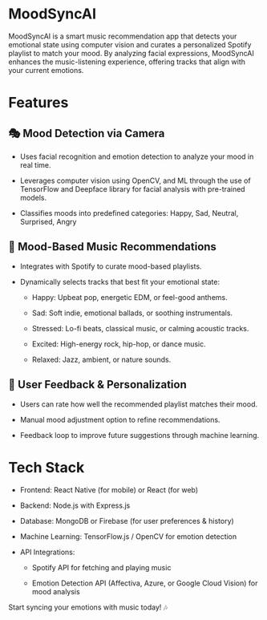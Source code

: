 # MoodSyncAI

MoodSyncAI is a smart music recommendation app that detects your emotional state using computer vision and curates a personalized Spotify playlist to match your mood. By analyzing facial expressions, MoodSyncAI enhances the music-listening experience, offering tracks that align with your current emotions.

#  Features

##  🎭 Mood Detection via Camera

*  Uses facial recognition and emotion detection to analyze your mood in real time.

*  Leverages computer vision using OpenCV, and ML through the use of TensorFlow and Deepface library for facial analysis with pre-trained models.

*  Classifies moods into predefined categories: Happy, Sad, Neutral, Surprised, Angry

##  🎵 Mood-Based Music Recommendations

*  Integrates with Spotify to curate mood-based playlists.

*  Dynamically selects tracks that best fit your emotional state:

   *  Happy: Upbeat pop, energetic EDM, or feel-good anthems.

   *  Sad: Soft indie, emotional ballads, or soothing instrumentals.

   * Stressed: Lo-fi beats, classical music, or calming acoustic tracks.

   * Excited: High-energy rock, hip-hop, or dance music.

   * Relaxed: Jazz, ambient, or nature sounds.

##  🔄 User Feedback & Personalization

*  Users can rate how well the recommended playlist matches their mood.

*  Manual mood adjustment option to refine recommendations.

*  Feedback loop to improve future suggestions through machine learning.

#  Tech Stack

*  Frontend: React Native (for mobile) or React (for web)

*  Backend: Node.js with Express.js

*  Database: MongoDB or Firebase (for user preferences & history)

*  Machine Learning: TensorFlow.js / OpenCV for emotion detection

*  API Integrations:

    * Spotify API for fetching and playing music

    * Emotion Detection API (Affectiva, Azure, or Google Cloud Vision) for mood analysis



Start syncing your emotions with music today! 🎶

